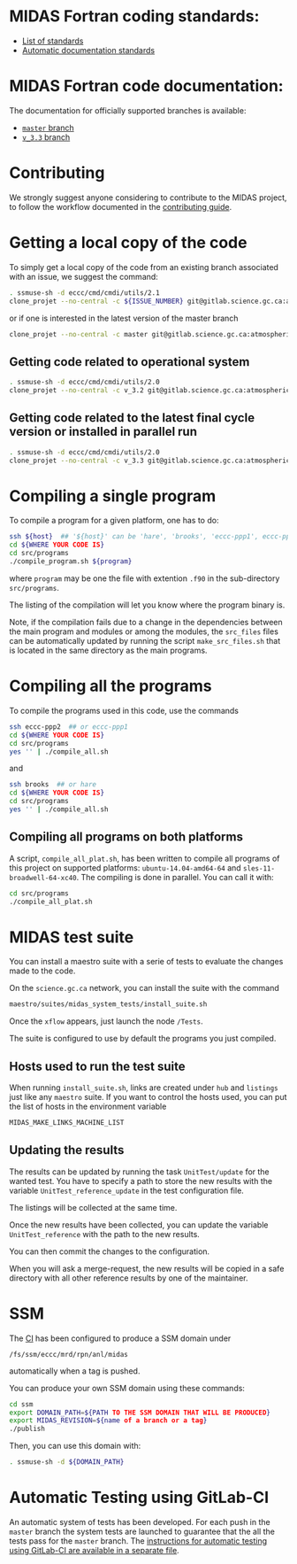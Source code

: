 # MIDAS Fortran coding standards:

* [List of standards](https://wiki.cmc.ec.gc.ca/wiki/MIDAS/Coding_Standards)
* [Automatic documentation standards](https://wiki.cmc.ec.gc.ca/wiki/MIDAS/Documentation_Standards)

# MIDAS Fortran code documentation:

The documentation for officially supported branches is available:
* [`master` branch](http://goc-dx.science.gc.ca/~sanl888/midas-sphinx-doc/latest-master)
* [`v_3.3` branch](http://goc-dx.science.gc.ca/~sanl888/midas-sphinx-doc/latest-v_3.3)

# Contributing

We strongly suggest anyone considering to contribute to the MIDAS
 project, to follow the workflow documented in the [contributing
 guide](CONTRIBUTING.md).

# Getting a local copy of the code

To simply get a local copy of the code from an existing branch
associated with an issue, we suggest the command:
```bash
. ssmuse-sh -d eccc/cmd/cmdi/utils/2.1
clone_projet --no-central -c ${ISSUE_NUMBER} git@gitlab.science.gc.ca:atmospheric-data-assimilation/midas.git midas-${ISSUE_NUMBER}
```
or if one is interested in the latest version of the master branch
```bash
clone_projet --no-central -c master git@gitlab.science.gc.ca:atmospheric-data-assimilation/midas.git midas-master
```

## Getting code related to operational system
```bash
. ssmuse-sh -d eccc/cmd/cmdi/utils/2.0
clone_projet --no-central -c v_3.2 git@gitlab.science.gc.ca:atmospheric-data-assimilation/midas.git midas-3.2
```

## Getting code related to the latest final cycle version or installed in parallel run
```bash
. ssmuse-sh -d eccc/cmd/cmdi/utils/2.0
clone_projet --no-central -c v_3.3 git@gitlab.science.gc.ca:atmospheric-data-assimilation/midas.git midas-3.3
```

# Compiling a single program

To compile a program for a given platform, one has to do:
```bash
ssh ${host}  ## '${host}' can be 'hare', 'brooks', 'eccc-ppp1', eccc-ppp2, 'gpsc*'
cd ${WHERE YOUR CODE IS}
cd src/programs
./compile_program.sh ${program}
```
where `program` may be one the file with extention `.f90` in the
sub-directory `src/programs`.

The listing of the compilation will let you know where the program
binary is.

Note, if the compilation fails due to a change in the dependencies between
the main program and modules or among the modules, the `src_files` files
can be automatically updated by running the script `make_src_files.sh` that is 
located in the same directory as the main programs.

# Compiling all the programs

To compile the programs used in this code, use the commands
```bash
ssh eccc-ppp2  ## or eccc-ppp1
cd ${WHERE YOUR CODE IS}
cd src/programs
yes '' | ./compile_all.sh
```
and
```bash
ssh brooks  ## or hare
cd ${WHERE YOUR CODE IS}
cd src/programs
yes '' | ./compile_all.sh
```

## Compiling all programs on both platforms

A script, `compile_all_plat.sh`, has been written to compile all
programs of this project on supported platforms:
`ubuntu-14.04-amd64-64` and `sles-11-broadwell-64-xc40`.  The
compiling is done in parallel.  You can call it with:
```bash
cd src/programs
./compile_all_plat.sh
```

# MIDAS test suite

You can install a maestro suite with a serie of tests to evaluate the
changes made to the code.

On the `science.gc.ca` network, you can install the suite with the command
```bash
maestro/suites/midas_system_tests/install_suite.sh
```

Once the `xflow` appears, just launch the node `/Tests`.

The suite is configured to use by default the programs you just
compiled.

## Hosts used to run the test suite

When running `install_suite.sh`, links are created under `hub` and
`listings` just like any `maestro` suite.  If you want to control the
hosts used, you can put the list of hosts in the environment variable
```bash
MIDAS_MAKE_LINKS_MACHINE_LIST
```

## Updating the results

The results can be updated by running the task `UnitTest/update` for
the wanted test.  You have to specify a path to store the new results
with the variable `UnitTest_reference_update` in the test
configuration file.

The listings will be collected at the same time.

Once the new results have been collected, you can update the variable
`UnitTest_reference` with the path to the new results.

You can then commit the changes to the configuration.

When you will ask a merge-request, the new results will be copied in a
safe directory with all other reference results by one of the
maintainer.

# SSM

The [CI](CI.md) has been configured to produce a SSM domain under
```
/fs/ssm/eccc/mrd/rpn/anl/midas
```
automatically when a tag is pushed.

You can produce your own SSM domain using these commands:
```bash
cd ssm
export DOMAIN_PATH=${PATH TO THE SSM DOMAIN THAT WILL BE PRODUCED}
export MIDAS_REVISION=${name of a branch or a tag}
./publish
```
Then, you can use this domain with:
```bash
. ssmuse-sh -d ${DOMAIN_PATH}
```

# Automatic Testing using GitLab-CI

An automatic system of tests has been developed.  For each push in the
`master` branch the system tests are launched to guarantee that the
all the tests pass for the `master` branch.  The [instructions for
automatic testing using GitLab-CI are available in a separate
file](CI.md).
